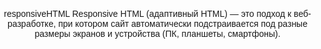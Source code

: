 responsiveHTML
Responsive HTML (адаптивный HTML) — это подход к веб-разработке, при котором сайт автоматически подстраивается под разные размеры экранов и устройства (ПК, планшеты, смартфоны).




<!DOCTYPE html>
<html lang="en">
<head>
    <meta charset="UTF-8">
    <meta name="viewport" content="width=device-width, initial-scale=1.0">
    <title>Responsive Design</title>
    <style>
        body {
            font-family: Arial, sans-serif;
            margin: 0;
            padding: 0;
            text-align: center;
        }
        
        .container {
            display: flex;
            flex-wrap: wrap;
            justify-content: center;
        }
        
        .box {
            width: 300px;
            margin: 10px;
            padding: 20px;
            background-color: lightblue;
        }

        /* Медиа-запрос для мобильных устройств */
        @media (max-width: 600px) {
            .box {
                width: 100%; /* Блоки занимают всю ширину экрана */
            }
        }
    </style>
</head>
<body>

    <h1>Пример адаптивного HTML</h1>
    <div class="container">
        <div class="box">Блок 1</div>
        <div class="box">Блок 2</div>
        <div class="box">Блок 3</div>
    </div>

</body>
</html>

